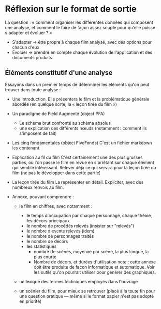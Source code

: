 # Réflexion sur le format de sortie

La question : « comment organiser les différentes données qui composent une analyse, et comment le faire de façon assez souple pour qu'elle puisse s'adapter et évoluer ? »

* S'adapter => être propre à chaque film analysé, avec des options pour chacun d'eux
* Évoluer => prendre en compte chaque évolution de l'application et des documents produits.

## Éléments constitutif d'une analyse

Essayons dans un premier temps de déterminer les éléments qu'on peut trouver dans toute analyse :

* Une introduction.
  Elle présentera le film et la problématique générale abordée (en quelque sorte, la « leçon tirée du film »)

* Un paradigme de Field Augmenté (object PFA)
  - Le schéma brut confronté au schéma absolus
  - une explication des différents nœuds (notamment : comment ils s'imposent de fait)

* Les cinq fondamentales (object FiveFonds)
  C'est un fichier markdown les contenant.

* Explication au fil du film
  C'est certainement une des plus grosses parties, où l'on passe le film en revue en s'arrêtant sur chaque élément qui semble intéressant.
  Relever déjà ce qui servira pour la leçon tirée du film (ne pas le développer dans cette partie)

* La leçon tirée du film
  La représenter en détail. Expliciter, avec des nombreux renvois au film.

* Annexe, pouvant comprendre :
  - le film en chiffres, avec notamment :
    - le temps d'occupation par chaque personnage, chaque thème, les décors principaux
    - le nombre de procédés relevés (insister sur "relevés")
    - le nombre d'events relevés (idem)
    - le nombre de personnages traités
    - le nombre de décors
    - les statistiques
      - nombre de scènes, moyenne par scène, la plus longue, la plus courte
      - Nombre de décors, et durées d'utilisation
  note : cette annexe doit être produite de façon informatique et automatique. Voir les outils qu'on pourrait utiliser pour générer des graphiques.

  - un lexique des termes techniques employés dans l'ouvrage
  - un scénier du film, pour mieux se retrouver (placé à la toute fin pour une question pratique — même si le format papier n'est pas adopté en priorité)

